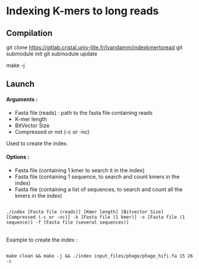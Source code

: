 # Indexing K-mers to long reads

## Compilation

git clone https://gitlab.cristal.univ-lille.fr/lvandamm/indexkmertoread
git submodule init
git submodule update

make -j

## Launch 

#### Arguments :

- Fasta file (reads) : path to the fasta file containing reads
- K-mer length
- BitVector Size
- Compressed or not (-c or -nc)

Used to create the index.

#### Options :

- Fasta file (containing 1 kmer to search it in the index)
- Fasta file (containing 1 sequence, to search and count kmers in the index)
- Fasta file (containing a list of sequences, to search and count all the kmers in the index)

<code>
./index [Fasta file (reads)] [Kmer length] [Bitvector Size] [Compressed (-c or -nc)] -k [Fasta file (1 kmer)] -s [Fasta file (1 sequence)] -f [Fasta file (several sequences)]
</code>

<br/>Example to create the index :

<code>
make clean && make -j && ./index input_files/phage/phage_hifi.fa 15 26 -c
</code>

<br/> 
